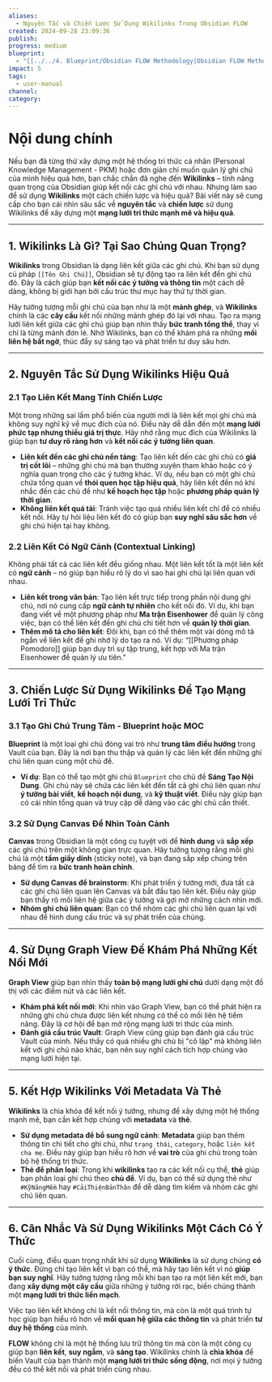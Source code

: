 ```yaml
---
aliases:
  - Nguyên Tắc và Chiến Lược Sử Dụng Wikilinks Trong Obsidian FLOW
created: 2024-09-28 23:09:36
publish: 
progress: medium
blueprint:
  - "[[../../4. Blueprint/Obsidian FLOW Methodology|Obsidian FLOW Methodology]]"
impact: 5
tags:
  - user-manual
channel: 
category: 
---
```

# Nội dung chính


Nếu bạn đã từng thử xây dựng một hệ thống tri thức cá nhân (Personal Knowledge Management - PKM) hoặc đơn giản chỉ muốn quản lý ghi chú của mình hiệu quả hơn, bạn chắc chắn đã nghe đến **Wikilinks** – tính năng quan trọng của Obsidian giúp kết nối các ghi chú với nhau. Nhưng làm sao để sử dụng **Wikilinks** một cách chiến lược và hiệu quả? Bài viết này sẽ cung cấp cho bạn cái nhìn sâu sắc về **nguyên tắc** và **chiến lược** sử dụng Wikilinks để xây dựng một **mạng lưới tri thức mạnh mẽ và hiệu quả**.

---

## **1. Wikilinks Là Gì? Tại Sao Chúng Quan Trọng?**

**Wikilinks** trong Obsidian là dạng liên kết giữa các ghi chú. Khi bạn sử dụng cú pháp `[[Tên Ghi Chú]]`, Obsidian sẽ tự động tạo ra liên kết đến ghi chú đó. Đây là cách giúp bạn **kết nối các ý tưởng và thông tin** một cách dễ dàng, không bị giới hạn bởi cấu trúc thư mục hay thứ tự thời gian.

Hãy tưởng tượng mỗi ghi chú của bạn như là một **mảnh ghép**, và **Wikilinks** chính là các **cây cầu** kết nối những mảnh ghép đó lại với nhau. Tạo ra mạng lưới liên kết giữa các ghi chú giúp bạn nhìn thấy **bức tranh tổng thể**, thay vì chỉ là từng mảnh đơn lẻ. Nhờ Wikilinks, bạn có thể khám phá ra những **mối liên hệ bất ngờ**, thúc đẩy sự sáng tạo và phát triển tư duy sâu hơn.

---

## **2. Nguyên Tắc Sử Dụng Wikilinks Hiệu Quả**

### **2.1 Tạo Liên Kết Mang Tính Chiến Lược**

Một trong những sai lầm phổ biến của người mới là liên kết mọi ghi chú mà không suy nghĩ kỹ về mục đích của nó. Điều này dễ dẫn đến một **mạng lưới phức tạp nhưng thiếu giá trị thực**. Hãy nhớ rằng mục đích của Wikilinks là giúp bạn **tư duy rõ ràng hơn** và **kết nối các ý tưởng liên quan**.

- **Liên kết đến các ghi chú nền tảng**: Tạo liên kết đến các ghi chú có **giá trị cốt lõi** – những ghi chú mà bạn thường xuyên tham khảo hoặc có ý nghĩa quan trọng cho các ý tưởng khác. Ví dụ, nếu bạn có một ghi chú chứa tổng quan về **thói quen học tập hiệu quả**, hãy liên kết đến nó khi nhắc đến các chủ đề như **kế hoạch học tập** hoặc **phương pháp quản lý thời gian**.
- **Không liên kết quá tải**: Tránh việc tạo quá nhiều liên kết chỉ để có nhiều kết nối. Hãy tự hỏi liệu liên kết đó có giúp bạn **suy nghĩ sâu sắc hơn** về ghi chú hiện tại hay không.

### **2.2 Liên Kết Có Ngữ Cảnh (Contextual Linking)**

Không phải tất cả các liên kết đều giống nhau. Một liên kết tốt là một liên kết có **ngữ cảnh** – nó giúp bạn hiểu rõ lý do vì sao hai ghi chú lại liên quan với nhau.

- **Liên kết trong văn bản**: Tạo liên kết trực tiếp trong phần nội dung ghi chú, nơi nó cung cấp **ngữ cảnh tự nhiên** cho kết nối đó. Ví dụ, khi bạn đang viết về một phương pháp như **Ma trận Eisenhower** để quản lý công việc, bạn có thể liên kết đến ghi chú chi tiết hơn về **quản lý thời gian**.
- **Thêm mô tả cho liên kết**: Đôi khi, bạn có thể thêm một vài dòng mô tả ngắn về liên kết để ghi nhớ lý do tạo ra nó. Ví dụ: “[[Phương pháp Pomodoro]] giúp bạn duy trì sự tập trung, kết hợp với Ma trận Eisenhower để quản lý ưu tiên.”

---

## 3. Chiến Lược Sử Dụng Wikilinks Để Tạo Mạng Lưới Tri Thức

### **3.1 Tạo Ghi Chú Trung Tâm - Blueprint hoặc MOC**

**Blueprint** là một loại ghi chú đóng vai trò như **trung tâm điều hướng** trong Vault của bạn. Đây là nơi bạn thu thập và quản lý các liên kết đến những ghi chú liên quan cùng một chủ đề.

- **Ví dụ**: Bạn có thể tạo một ghi chú `Blueprint` cho chủ đề **Sáng Tạo Nội Dung**. Ghi chú này sẽ chứa các liên kết đến tất cả ghi chú liên quan như **ý tưởng bài viết**, **kế hoạch nội dung**, và **kỹ thuật viết**. Điều này giúp bạn có cái nhìn tổng quan và truy cập dễ dàng vào các ghi chú cần thiết.

### **3.2 Sử Dụng Canvas Để Nhìn Toàn Cảnh**

**Canvas** trong Obsidian là một công cụ tuyệt vời để **hình dung** và **sắp xếp** các ghi chú trên một không gian trực quan. Hãy tưởng tượng rằng mỗi ghi chú là một **tấm giấy dính** (sticky note), và bạn đang sắp xếp chúng trên bảng để tìm ra **bức tranh hoàn chỉnh**.

- **Sử dụng Canvas để brainstorm**: Khi phát triển ý tưởng mới, đưa tất cả các ghi chú liên quan lên Canvas và bắt đầu tạo liên kết. Điều này giúp bạn thấy rõ mối liên hệ giữa các ý tưởng và gợi mở những cách nhìn mới.
- **Nhóm ghi chú liên quan**: Bạn có thể nhóm các ghi chú liên quan lại với nhau để hình dung cấu trúc và sự phát triển của chúng.

---

## **4. Sử Dụng Graph View Để Khám Phá Những Kết Nối Mới**

**Graph View** giúp bạn nhìn thấy **toàn bộ mạng lưới ghi chú** dưới dạng một đồ thị với các điểm nút và các liên kết.

- **Khám phá kết nối mới**: Khi nhìn vào Graph View, bạn có thể phát hiện ra những ghi chú chưa được liên kết nhưng có thể có mối liên hệ tiềm năng. Đây là cơ hội để bạn mở rộng mạng lưới tri thức của mình.
- **Đánh giá cấu trúc Vault**: Graph View cũng giúp bạn đánh giá cấu trúc Vault của mình. Nếu thấy có quá nhiều ghi chú bị "cô lập" mà không liên kết với ghi chú nào khác, bạn nên suy nghĩ cách tích hợp chúng vào mạng lưới hiện tại.

---

## **5. Kết Hợp Wikilinks Với Metadata Và Thẻ**

**Wikilinks** là chìa khóa để kết nối ý tưởng, nhưng để xây dựng một hệ thống mạnh mẽ, bạn cần kết hợp chúng với **metadata** và **thẻ**.

- **Sử dụng metadata để bổ sung ngữ cảnh**: **Metadata** giúp bạn thêm thông tin chi tiết cho ghi chú, như `trạng thái`, `category`, hoặc `liên kết cha mẹ`. Điều này giúp bạn hiểu rõ hơn về **vai trò** của ghi chú trong toàn bộ hệ thống tri thức.
- **Thẻ để phân loại**: Trong khi **wikilinks** tạo ra các kết nối cụ thể, **thẻ** giúp bạn phân loại ghi chú theo **chủ đề**. Ví dụ, bạn có thể sử dụng thẻ như `#KỹNăngMềm` hay `#CảiThiệnBảnThân` để dễ dàng tìm kiếm và nhóm các ghi chú liên quan.

---

## **6. Cân Nhắc Và Sử Dụng Wikilinks Một Cách Có Ý Thức**

Cuối cùng, điều quan trọng nhất khi sử dụng **Wikilinks** là sử dụng chúng **có ý thức**. Đừng chỉ tạo liên kết vì bạn có thể, mà hãy tạo liên kết vì nó **giúp bạn suy nghĩ**. Hãy tưởng tượng rằng mỗi khi bạn tạo ra một liên kết mới, bạn đang **xây dựng một cây cầu** giữa những ý tưởng rời rạc, biến chúng thành một **mạng lưới tri thức liền mạch**.

Việc tạo liên kết không chỉ là kết nối thông tin, mà còn là một quá trình tự học giúp bạn hiểu rõ hơn về **mối quan hệ giữa các thông tin** và phát triển **tư duy hệ thống** của mình.

**FLOW** không chỉ là một hệ thống lưu trữ thông tin mà còn là một công cụ giúp bạn **liên kết**, **suy ngẫm**, và **sáng tạo**. Wikilinks chính là **chìa khóa** để biến Vault của bạn thành một **mạng lưới tri thức sống động**, nơi mọi ý tưởng đều có thể kết nối và phát triển cùng nhau.